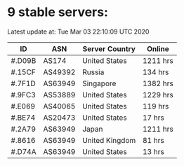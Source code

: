 # 9 stable servers:

Latest update at: Tue Mar 03 22:10:09 UTC 2020

| ID | ASN | Server Country | Online |
| -- | --- | -------------- | ------ |
| #.D09B | AS174 | United States | 1211 hrs |
| #.15CF | AS49392 | Russia | 134 hrs |
| #.7F1D | AS63949 | Singapore | 1382 hrs |
| #.9FC3 | AS53889 | United States | 1229 hrs |
| #.E069 | AS40065 | United States | 119 hrs |
| #.BE74 | AS20473 | United States | 17 hrs |
| #.2A79 | AS63949 | Japan | 1211 hrs |
| #.8616 | AS63949 | United Kingdom | 81 hrs |
| #.D74A | AS63949 | United States | 13 hrs |

